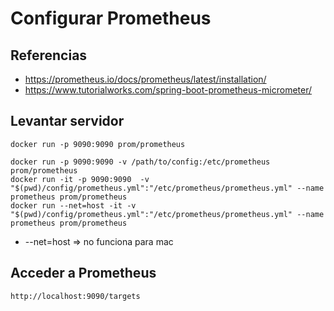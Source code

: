 # Configurar Prometheus
## Referencias
* https://prometheus.io/docs/prometheus/latest/installation/
* https://www.tutorialworks.com/spring-boot-prometheus-micrometer/


## Levantar servidor
```
docker run -p 9090:9090 prom/prometheus
```

```
docker run -p 9090:9090 -v /path/to/config:/etc/prometheus prom/prometheus
docker run -it -p 9090:9090  -v "$(pwd)/config/prometheus.yml":"/etc/prometheus/prometheus.yml" --name prometheus prom/prometheus
docker run --net=host -it -v "$(pwd)/config/prometheus.yml":"/etc/prometheus/prometheus.yml" --name prometheus prom/prometheus
```
* --net=host => no funciona para mac

## Acceder a Prometheus
```
http://localhost:9090/targets
```